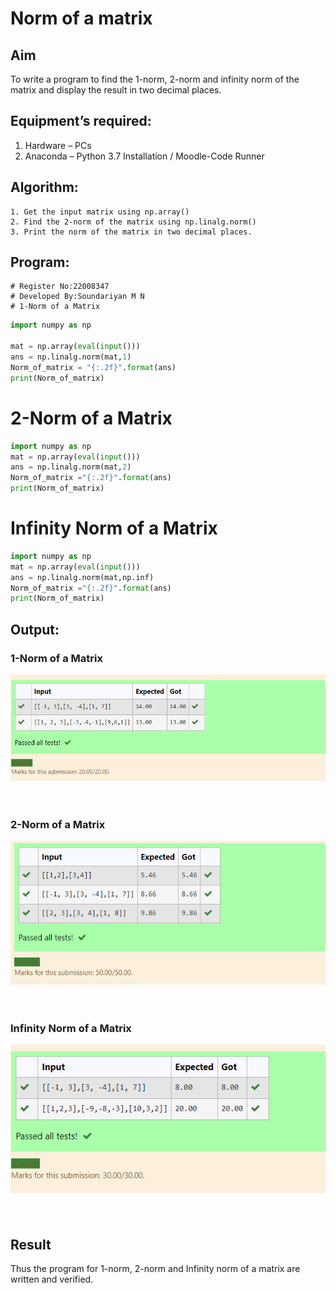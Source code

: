 # Norm of a matrix
## Aim
To write a program to find the 1-norm, 2-norm and infinity norm of the matrix and display the result in two decimal places.
## Equipment’s required:
1.	Hardware – PCs
2.	Anaconda – Python 3.7 Installation / Moodle-Code Runner
## Algorithm:
	1. Get the input matrix using np.array()   
    2. Find the 2-norm of the matrix using np.linalg.norm()
	3. Print the norm of the matrix in two decimal places.
## Program:
```
# Register No:22008347
# Developed By:Soundariyan M N
# 1-Norm of a Matrix
```
```python
import numpy as np

mat = np.array(eval(input()))
ans = np.linalg.norm(mat,1)
Norm_of_matrix = "{:.2f}".format(ans)
print(Norm_of_matrix)
```
# 2-Norm of a Matrix
```python
import numpy as np
mat = np.array(eval(input()))
ans = np.linalg.norm(mat,2)
Norm_of_matrix ="{:.2f}".format(ans)
print(Norm_of_matrix)
```
# Infinity Norm of a Matrix
```python
import numpy as np
mat = np.array(eval(input()))
ans = np.linalg.norm(mat,np.inf)
Norm_of_matrix ="{:.2f}".format(ans)
print(Norm_of_matrix)
```
## Output:
### 1-Norm of a Matrix
![model](out.png)
<br>
<br>
<br>

### 2-Norm of a Matrix
![model](put.png)
<br>
<br>
<br>

### Infinity Norm of a Matrix
![output](output.png)
<br>
<br>
<br>

## Result
Thus the program for 1-norm, 2-norm and Infinity norm of a matrix are written and verified.
